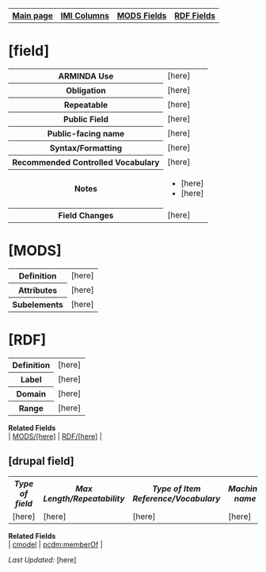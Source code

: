 <!DOCTYPE html>
<html>

<body>
<table style="width:100%">
  <tr>
    <th><a href="index.md">Main page</a></th>
	<th><a href="IMI.md">IMI Columns</a></th>
    <th><a href="MODS.md">MODS Fields</a></th>
    <th><a href="RDF.md">RDF Fields</a></th>
  </tr>
</table>

<h1>[field]</h1>
<table>
<tr>
	<th>ARMINDA Use</th>
	<td>[here]</td>
</tr>
<tr>
	<th>Obligation</th>
	<td>[here]</td>
</tr>
<tr>
	<th>Repeatable</th>
	<td>[here]</td>
</tr>
<tr>
	<th>Public Field</th>
	<td>[here]</td>
</tr>
<tr>
	<th>Public-facing name</th>
	<td>[here]</td>
</tr>
<tr>
	<th>Syntax/Formatting</th>
	<td>[here]</td>
</tr>
<tr>
	<th>Recommended Controlled Vocabulary</th>
	<td>[here]</td>
</tr>
<tr>
	<th>Notes</th>
	<td>
		<ul>
			<li>[here]</li>
			<li>[here]</li>
		</ul>
	</td>
</tr>
<tr>
	<th>Field Changes</th>
	<td>[here]</td>
</tr>
</table>



<h1>[MODS]</h1>
<table>
<tr>
	<th>Definition</th>
	<td>[here]</td>
</tr>
<tr>
	<th>Attributes</th>
	<td>[here]</td>
</tr>
<tr>
	<th>Subelements</th>
	<td>[here]</td>
</tr>
</table>



<h1>[RDF]</h1>
<table>
<tr>
	<th>Definition</th>
	<td>[here]</td>
</tr>
<tr>
	<th>Label</th>
	<td>[here]</td>
</tr>
<tr>
	<th>Domain</th>
	<td>[here]</td>
</tr>
<tr>
	<th>Range</th>
	<td>[here]</td>
</tr>
</table>


<dl>
	<dt><b>Related Fields</b></dt>
		| <a href="[here]">MODS/[here]</a> | <a href="[here]">RDF/[here]</a> |
</dl>

<h2>[drupal field]</h2>
			<table>
				<tr>
					<th><i>Type of field</i></th>
					<th><i>Max Length/Repeatability</i></th>
					<th><i>Type of Item Reference/Vocabulary</i></th>
					<th><i>Machine name</i></th>
					<th><i>Note</i></th>
				</tr>
				<tr>
					<td>[here]</td>
					<td>[here]</td>
					<td>[here]</td>
					<td>[here]</td>
					<td>[here]</td>
				</tr>
			</table>
	<dl>
		<dt><b>Related Fields</b></dt>
				| <a href="cmodel.md">cmodel</a> | 
				<a href="rdf.dcterms.provenance.md">pcdm:memberOf</a> | 
	</dl>

<p><i>Last Updated: </i>[here]</p>
</body>
</html>